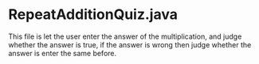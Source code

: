 # RepeatAdditionQuiz.java
This file is let the user enter the answer of the multiplication, and judge whether the answer is true, if the answer is wrong then judge whether the answer is enter the same before.
